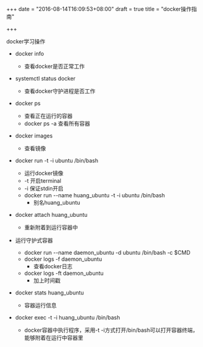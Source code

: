 +++
date = "2016-08-14T16:09:53+08:00"
draft = true
title = "docker操作指南"

+++

docker学习操作

* docker info
	* 查看docker是否正常工作
* systemctl status docker
	* 查看docker守护进程是否工作

* docker ps 
	* 查看正在运行的容器
	* docker ps -a 查看所有容器

* docker images
	* 查看镜像

* docker run -t -i ubuntu /bin/bash
	* 运行docker镜像
	* -t 开启terminal
	* -i 保证stdin开启
	* docker run --name huang_ubuntu -t -i ubuntu /bin/bash
		* 别名huang_ubuntu
	
* docker attach huang_ubuntu
	* 重新附着到运行容器中

* 运行守护式容器
	* docker run --name daemon_ubuntu -d ubuntu /bin/bash -c $CMD
	* docker logs -f daemon_ubuntu
		* 查看docker日志
	* docker logs -ft daemon_ubuntu
		* 加上时间戳
	
* docker stats huang_ubuntu
	* 容器运行信息

* docker exec -t -i huang_ubuntu /bin/bash
	* docker容器中执行程序，采用-t -i方式打开/bin/bash可以打开容器终端，能够附着在运行中容器里

